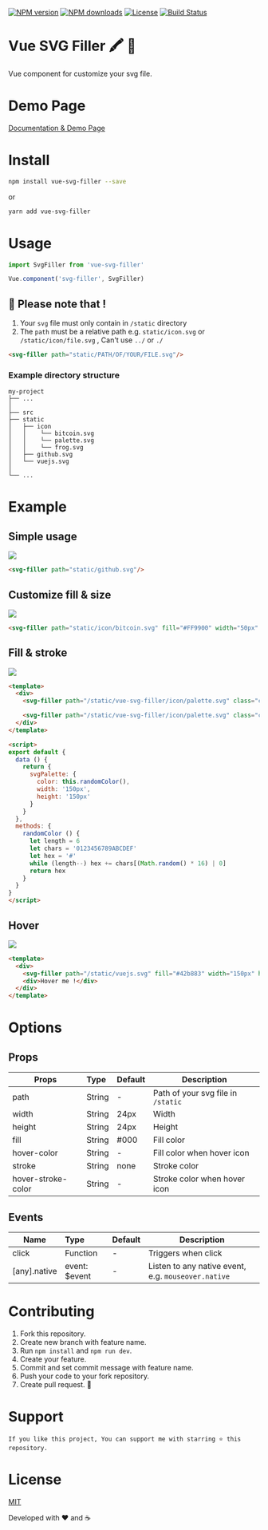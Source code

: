 
<p>
  <a href="https://npmjs.com/package/vue-svg-filler"><img src="https://img.shields.io/npm/v/vue-svg-filler.svg?style=flat" alt="NPM version"></a>
  <a href="https://npmjs.com/package/vue-svg-filler"><img src="https://img.shields.io/npm/dm/vue-svg-filler.svg?style=flat" alt="NPM downloads"></a>
  <a href="https://www.npmjs.com/package/vue-svg-filler"><img src="https://img.shields.io/npm/l/vue-svg-filler.svg?style=flat" alt="License"></a>
  <a href="https://www.npmjs.com/package/vue-svg-filler"><img src="https://travis-ci.org/biigpongsatorn/biigpongsatorn.github.io.svg?branch=dev" alt="Build Status"></a>
</p>

# Vue SVG Filler 🖍 🎨 

Vue component for customize your svg file.

# Demo Page

[Documentation & Demo Page](https://biigpongsatorn.github.io/#/vue-svg-filler)

# Install

```sh
npm install vue-svg-filler --save
```
or
```sh
yarn add vue-svg-filler
```
# Usage
```javascript
import SvgFiller from 'vue-svg-filler'

Vue.component('svg-filler', SvgFiller)
```
## 🚨 Please note that ! 

1. Your `svg` file must only contain in `/static` directory
2. The `path` must be a relative path e.g. `static/icon.svg` or `/static/icon/file.svg` , Can't use `../` or `./`

```html
<svg-filler path="static/PATH/OF/YOUR/FILE.svg"/>
```
### Example directory structure

```
my-project
├── ...
│
├── src
├── static
│   ├── icon
│   │    └── bitcoin.svg
│   │    └── palette.svg
│   │    └── frog.svg
│   ├── github.svg
│   └── vuejs.svg
│
└── ...
```

# Example

## Simple usage
<img src="https://raw.githubusercontent.com/biigpongsatorn/vue-svg-filler/HEAD/static/example/ex1.png"/>

```html
<svg-filler path="static/github.svg"/>
```

## Customize fill & size
<img src="https://raw.githubusercontent.com/biigpongsatorn/vue-svg-filler/HEAD/static/example/ex2.png"/>

```html
<svg-filler path="static/icon/bitcoin.svg" fill="#FF9900" width="50px" height="50px"/>
```

## Fill & stroke
<img src="https://raw.githubusercontent.com/biigpongsatorn/vue-svg-filler/HEAD/static/example/ex3.png"/>

```html
<template>
  <div>
    <svg-filler path="/static/vue-svg-filler/icon/palette.svg" class="cs-pointer" :fill="svgPalette.color" :width="svgPalette.width" :height="svgPalette.height" @click="svgPalette.color = randomColor()"/>

    <svg-filler path="/static/vue-svg-filler/icon/palette.svg" class="cs-pointer" :stroke="svgPalette.color" fill="none" :width="svgPalette.width" :height="svgPalette.height" @click="svgPalette.color = randomColor()"/>
  </div>
</template>

<script>
export default {
  data () {
    return {
      svgPalette: {
        color: this.randomColor(),
        width: '150px',
        height: '150px'
      }
    }
  },
  methods: {
    randomColor () {
      let length = 6
      let chars = '0123456789ABCDEF'
      let hex = '#'
      while (length--) hex += chars[(Math.random() * 16) | 0]
      return hex
    }
  }
}
</script>
```

## Hover
<img src="https://raw.githubusercontent.com/biigpongsatorn/vue-svg-filler/HEAD/static/example/ex4.png"/>

```html
<template>
  <div>
    <svg-filler path="/static/vuejs.svg" fill="#42b883" width="150px" height="150px":hover-color="#35495e"/>
    <div>Hover me !</div>
  </div>
</template>
```

# Options

## Props
| Props       | Type          | Default  | Description  |
| ----------- |:--------------| ---------|--------------|
| path         | String        | -        | Path of your svg file in `/static`  |
| width       | String        | 24px     | Width |
| height      | String        | 24px     | Height |
| fill        | String        | #000     | Fill color |
| hover-color        | String        | -     | Fill color when hover icon |
| stroke        | String        | none     | Stroke color |
| hover-stroke-color        | String        | -     | Stroke color when hover icon |

## Events
| Name          | Type          | Default  | Description  |
| --------------|:--------------|--------------|--------------|
| click        | Function       | -     | Triggers when click |
| [any].native | event: $event  | -     | Listen to any native event, e.g. `mouseover.native`|

# Contributing
1. Fork this repository.
2. Create new branch with feature name.
3. Run `npm install` and `npm run dev`.
4. Create your feature.
5. Commit and set commit message with feature name.
6. Push your code to your fork repository.
7. Create pull request. 🙂

# Support

```
If you like this project, You can support me with starring ⭐ this repository.
```

# License

[MIT](LICENSE)

Developed with ❤️ and ☕️ 

